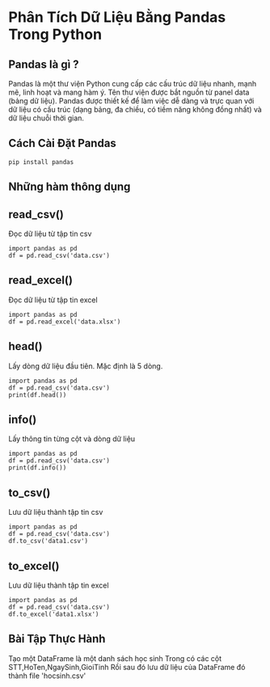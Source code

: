 # Phân Tích Dữ Liệu Bằng Pandas Trong Python


## Pandas là gì ?

Pandas là một thư viện Python cung cấp các cấu trúc dữ liệu nhanh, mạnh mẽ, linh hoạt và mang hàm ý. Tên thư viện được bắt nguồn từ panel data (bảng dữ liệu). Pandas được thiết kế để làm việc dễ dàng và trực quan với dữ liệu có cấu trúc (dạng bảng, đa chiều, có tiềm năng không đồng nhất) và dữ liệu chuỗi thời gian.

## Cách Cài Đặt Pandas

```
pip install pandas
```

## Những hàm thông dụng

## read_csv()
Đọc dữ liệu từ tập tin csv

```
import pandas as pd
df = pd.read_csv('data.csv')
```

## read_excel()
Đọc dữ liệu từ tập tin excel

```
import pandas as pd
df = pd.read_excel('data.xlsx')
```

## head(<so>)
Lấy <so> dòng dữ liệu đầu tiên. Mặc định là 5 dòng.

```
import pandas as pd
df = pd.read_csv('data.csv')
print(df.head())
```

## info()
Lấy thông tin từng cột và dòng dữ liệu

```
import pandas as pd
df = pd.read_csv('data.csv')
print(df.info())
```

## to_csv()
Lưu dữ liệu thành tập tin csv

```
import pandas as pd
df = pd.read_csv('data.csv')
df.to_csv('data1.csv')
```

## to_excel()
Lưu dữ liệu thành tập tin excel

```
import pandas as pd
df = pd.read_csv('data.csv')
df.to_excel('data1.xlsx')
```

## Bài Tập Thực Hành

Tạo một DataFrame là một danh sách học sinh
Trong có các cột STT,HoTen,NgaySinh,GioiTinh
Rồi sau đó lưu dữ liệu của DataFrame đó thành file 'hocsinh.csv'